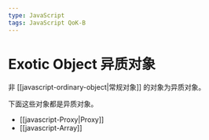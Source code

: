 ```yaml
---
type: JavaScript
tags: JavaScript QoK-B
---
```


# Exotic Object 异质对象

非 [[javascript-ordinary-object|常规对象]] 的对象为异质对象。

下面这些对象都是异质对象。

- [[javascript-Proxy|Proxy]]
- [[javascript-Array]]

